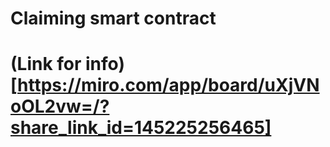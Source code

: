 # Claiming smart contract
# (Link for info)[https://miro.com/app/board/uXjVNoOL2vw=/?share_link_id=145225256465]
 
